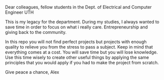 Dear colleagues, fellow students in the Dept. of Electrical and Computer Engineer UTH

This is my legacy for the department. 
During my studies, I always wanted to save time in order to focus on what i really care. Entrepreneurship and giving back to the community.

In this repo you will not find perfect projects but projects with enough quality to relieve you from the stress to pass a subject.
Keep in mind that everything comes at a cost. You will save time but you will lose knowledge.
Use this time wisely to create other useful things by applying the same principles that you would apply if you had to make the project from scratch.

Give peace a chance,
Alex

